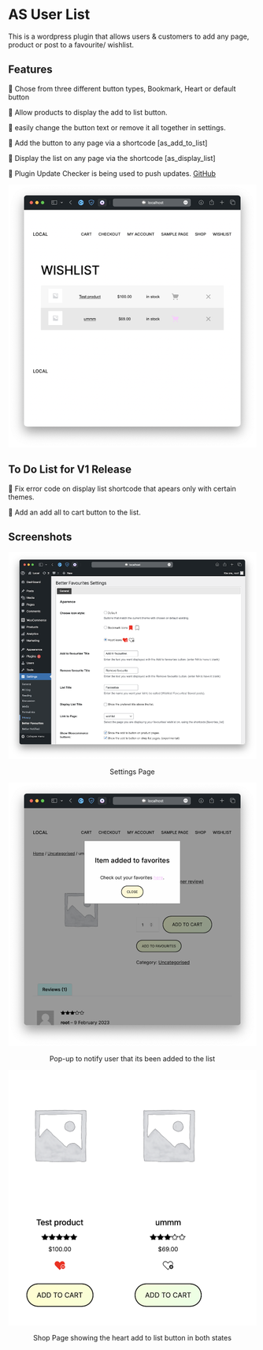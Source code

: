 # AS User List

This is a wordpress plugin that allows users & customers to add any page, product or post to a favourite/ wishlist.

## Features

🔷 Chose from three different button types, Bookmark, Heart or default button

🔷 Allow products to display the add to list button.

🔷 easily change the button text or remove it all together in settings.

🔷 Add the button to any page via a shortcode [as_add_to_list]

🔷 Display the list on any page via the shortcode [as_display_list]

🔷 Plugin Update Checker is being used to push updates. [GitHub](https://github.com/YahnisElsts/plugin-update-checker)

<div align="center" width="100%">
    <img src="public/Screenshot_0.png" alt="" />
</div>

## To Do List for V1 Release

🔷 Fix error code on display list shortcode that apears only with certain themes.

🔷 Add an add all to cart button to the list.

## Screenshots

<div align="center" width="100%">
    <img src="public/Screenshot_1.png" alt="" />
<p>Settings Page</p>
    <img src="public/Screenshot_2.png" alt="" />
<p>Pop-up to notify user that its been added to the list</p>
    <img src="public/Screenshot_3.png" alt="" />
<p>Shop Page showing the heart add to list button in both states</p>
</div>
